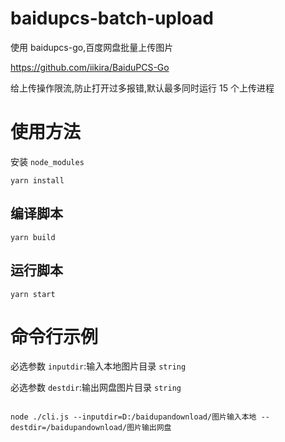 # baidupcs-batch-upload

使用 baidupcs-go,百度网盘批量上传图片

https://github.com/iikira/BaiduPCS-Go

给上传操作限流,防止打开过多报错,默认最多同时运行 15 个上传进程

# 使用方法

安装 `node_modules`

```shell
yarn install
```

## 编译脚本

```shell
yarn build
```

## 运行脚本

```shell
yarn start
```

# 命令行示例

必选参数 `inputdir`:输入本地图片目录 `string`

必选参数 `destdir`:输出网盘图片目录 `string`

```shell

node ./cli.js --inputdir=D:/baidupandownload/图片输入本地 --destdir=/baidupandownload/图片输出网盘
```
